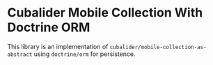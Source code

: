 Cubalider Mobile Collection With Doctrine ORM
=============================================

This library is an implementation of `cubalider/mobile-collection-as-abstract`
using `doctrine/orm` for persistence.
